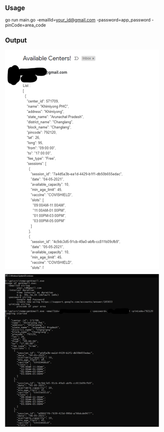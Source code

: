 Usage
---
go run main.go -emailId=your_id@gmail.com -password=app_password -pinCode=area_code

Output
---

![image](ScreenshotEmail.png)


![image](ScreenshotCMD.png)

